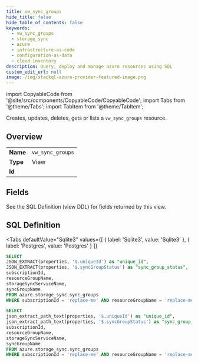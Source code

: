 ```yaml
--- 
title: vw_sync_groups
hide_title: false
hide_table_of_contents: false
keywords:
  - vw_sync_groups
  - storage_sync
  - azure
  - infrastructure-as-code
  - configuration-as-data
  - cloud inventory
description: Query, deploy and manage azure resources using SQL
custom_edit_url: null
image: /img/stackql-azure-provider-featured-image.png
---
```


import CopyableCode from '@site/src/components/CopyableCode/CopyableCode';
import Tabs from '@theme/Tabs';
import TabItem from '@theme/TabItem';

Creates, updates, deletes, gets or lists a <code>vw_sync_groups</code> resource.

## Overview
<table><tbody>
<tr><td><b>Name</b></td><td><code>vw_sync_groups</code></td></tr>
<tr><td><b>Type</b></td><td>View</td></tr>
<tr><td><b>Id</b></td><td><CopyableCode code="azure.storage_sync.vw_sync_groups" /></td></tr>
</tbody></table>

## Fields

See the SQL Definition (view DDL) for fields returned by this view.

## SQL Definition

<Tabs
defaultValue="Sqlite3"
values={[
{ label: 'Sqlite3', value: 'Sqlite3' },
{ label: 'Postgres', value: 'Postgres' }
]}
>
<TabItem value="Sqlite3">

```sql
SELECT
JSON_EXTRACT(properties, '$.uniqueId') as "unique_id",
JSON_EXTRACT(properties, '$.syncGroupStatus') as "sync_group_status",
subscriptionId,
resourceGroupName,
storageSyncServiceName,
syncGroupName
FROM azure.storage_sync.sync_groups
WHERE subscriptionId = 'replace-me' AND resourceGroupName = 'replace-me' AND storageSyncServiceName = 'replace-me';
```

</TabItem>
<TabItem value="Postgres">

```sql
SELECT
json_extract_path_text(properties, '$.uniqueId') as "unique_id",
json_extract_path_text(properties, '$.syncGroupStatus') as "sync_group_status",
subscriptionId,
resourceGroupName,
storageSyncServiceName,
syncGroupName
FROM azure.storage_sync.sync_groups
WHERE subscriptionId = 'replace-me' AND resourceGroupName = 'replace-me' AND storageSyncServiceName = 'replace-me';
```

</TabItem>
</Tabs>

